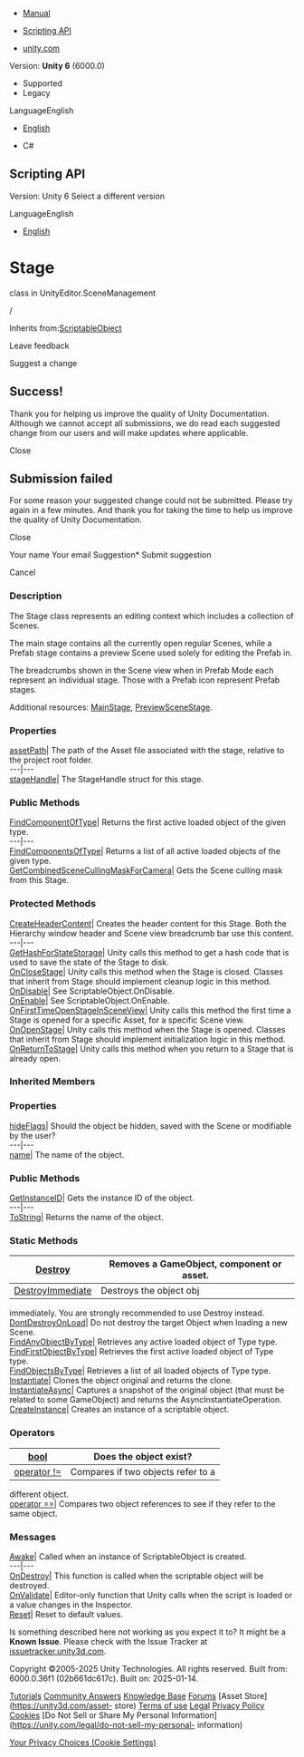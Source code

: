 [ ]()

  * [Manual](../Manual/index.html)
  * [Scripting API](../ScriptReference/index.html)

  * [unity.com](https://unity.com/)

Version: **Unity 6** (6000.0)

  * Supported
  * Legacy

LanguageEnglish

  * [English]()

  * C#

[ ](https://docs.unity3d.com)

## Scripting API

Version: Unity 6 Select a different version

LanguageEnglish

  * [English]()

# Stage

class in UnityEditor.SceneManagement

/

Inherits from:[ScriptableObject](ScriptableObject.html)

Leave feedback

Suggest a change

## Success!

Thank you for helping us improve the quality of Unity Documentation. Although
we cannot accept all submissions, we do read each suggested change from our
users and will make updates where applicable.

Close

## Submission failed

For some reason your suggested change could not be submitted. Please <a>try
again</a> in a few minutes. And thank you for taking the time to help us
improve the quality of Unity Documentation.

Close

Your name Your email Suggestion* Submit suggestion

Cancel

[ ]()

### Description

The Stage class represents an editing context which includes a collection of
Scenes.

The main stage contains all the currently open regular Scenes, while a Prefab
stage contains a preview Scene used solely for editing the Prefab in.  
  
The breadcrumbs shown in the Scene view when in Prefab Mode each represent an
individual stage. Those with a Prefab icon represent Prefab stages.  
  
Additional resources: [MainStage](SceneManagement.MainStage.html),
[PreviewSceneStage](SceneManagement.PreviewSceneStage.html).

### Properties

[assetPath](SceneManagement.Stage-assetPath.html)| The path of the Asset file
associated with the stage, relative to the project root folder.  
---|---  
[stageHandle](SceneManagement.Stage-stageHandle.html)| The StageHandle struct
for this stage.  
  
### Public Methods

[FindComponentOfType](SceneManagement.Stage.FindComponentOfType.html)| Returns
the first active loaded object of the given type.  
---|---  
[FindComponentsOfType](SceneManagement.Stage.FindComponentsOfType.html)|
Returns a list of all active loaded objects of the given type.  
[GetCombinedSceneCullingMaskForCamera](SceneManagement.Stage.GetCombinedSceneCullingMaskForCamera.html)|
Gets the Scene culling mask from this Stage.  
  
### Protected Methods

[CreateHeaderContent](SceneManagement.Stage.CreateHeaderContent.html)| Creates
the header content for this Stage. Both the Hierarchy window header and Scene
view breadcrumb bar use this content.  
---|---  
[GetHashForStateStorage](SceneManagement.Stage.GetHashForStateStorage.html)|
Unity calls this method to get a hash code that is used to save the state of
the Stage to disk.  
[OnCloseStage](SceneManagement.Stage.OnCloseStage.html)| Unity calls this
method when the Stage is closed. Classes that inherit from Stage should
implement cleanup logic in this method.  
[OnDisable](SceneManagement.Stage.OnDisable.html)| See
ScriptableObject.OnDisable.  
[OnEnable](SceneManagement.Stage.OnEnable.html)| See
ScriptableObject.OnEnable.  
[OnFirstTimeOpenStageInSceneView](SceneManagement.Stage.OnFirstTimeOpenStageInSceneView.html)|
Unity calls this method the first time a Stage is opened for a specific Asset,
for a specific Scene view.  
[OnOpenStage](SceneManagement.Stage.OnOpenStage.html)| Unity calls this method
when the Stage is opened. Classes that inherit from Stage should implement
initialization logic in this method.  
[OnReturnToStage](SceneManagement.Stage.OnReturnToStage.html)| Unity calls
this method when you return to a Stage that is already open.  
  
### Inherited Members

### Properties

[hideFlags](Object-hideFlags.html)| Should the object be hidden, saved with
the Scene or modifiable by the user?  
---|---  
[name](Object-name.html)| The name of the object.  
  
### Public Methods

[GetInstanceID](Object.GetInstanceID.html)| Gets the instance ID of the
object.  
---|---  
[ToString](Object.ToString.html)| Returns the name of the object.  
  
### Static Methods

[Destroy](Object.Destroy.html)| Removes a GameObject, component or asset.  
---|---  
[DestroyImmediate](Object.DestroyImmediate.html)| Destroys the object obj
immediately. You are strongly recommended to use Destroy instead.  
[DontDestroyOnLoad](Object.DontDestroyOnLoad.html)| Do not destroy the target
Object when loading a new Scene.  
[FindAnyObjectByType](Object.FindAnyObjectByType.html)| Retrieves any active
loaded object of Type type.  
[FindFirstObjectByType](Object.FindFirstObjectByType.html)| Retrieves the
first active loaded object of Type type.  
[FindObjectsByType](Object.FindObjectsByType.html)| Retrieves a list of all
loaded objects of Type type.  
[Instantiate](Object.Instantiate.html)| Clones the object original and returns
the clone.  
[InstantiateAsync](Object.InstantiateAsync.html)| Captures a snapshot of the
original object (that must be related to some GameObject) and returns the
AsyncInstantiateOperation.  
[CreateInstance](ScriptableObject.CreateInstance.html)| Creates an instance of
a scriptable object.  
  
### Operators

[bool](Object-operator_Object.html)| Does the object exist?  
---|---  
[operator !=](Object-operator_ne.html)| Compares if two objects refer to a
different object.  
[operator ==](Object-operator_eq.html)| Compares two object references to see
if they refer to the same object.  
  
### Messages

[Awake](ScriptableObject.Awake.html)| Called when an instance of
ScriptableObject is created.  
---|---  
[OnDestroy](ScriptableObject.OnDestroy.html)| This function is called when the
scriptable object will be destroyed.  
[OnValidate](ScriptableObject.OnValidate.html)| Editor-only function that
Unity calls when the script is loaded or a value changes in the Inspector.  
[Reset](ScriptableObject.Reset.html)| Reset to default values.  
  
Is something described here not working as you expect it to? It might be a
**Known Issue**. Please check with the Issue Tracker at
[issuetracker.unity3d.com](https://issuetracker.unity3d.com).

Copyright ©2005-2025 Unity Technologies. All rights reserved. Built from:
6000.0.36f1 (02b661dc617c). Built on: 2025-01-14.

[Tutorials](https://unity3d.com/learn) [Community
Answers](https://answers.unity3d.com) [Knowledge
Base](https://support.unity3d.com/hc/en-us)
[Forums](https://forum.unity3d.com) [Asset Store](https://unity3d.com/asset-
store) [Terms of use](https://docs.unity3d.com/Manual/TermsOfUse.html)
[Legal](https://unity.com/legal) [Privacy
Policy](https://unity.com/legal/privacy-policy)
[Cookies](https://unity.com/legal/cookie-policy) [Do Not Sell or Share My
Personal Information](https://unity.com/legal/do-not-sell-my-personal-
information)

[Your Privacy Choices (Cookie Settings)](javascript:void\(0\);)

